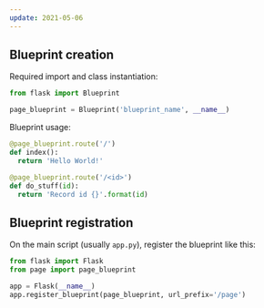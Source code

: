 ```yaml
---
update: 2021-05-06
---
```


## Blueprint creation

Required import and class instantiation:

```python
from flask import Blueprint

page_blueprint = Blueprint('blueprint_name', __name__)
```

Blueprint usage:

```python
@page_blueprint.route('/')
def index():
  return 'Hello World!'

@page_blueprint.route('/<id>')
def do_stuff(id):
  return 'Record id {}'.format(id)
```

## Blueprint registration

On the main script (usually `app.py`),
register the blueprint like this:

```python
from flask import Flask
from page import page_blueprint

app = Flask(__name__)
app.register_blueprint(page_blueprint, url_prefix='/page')
```
